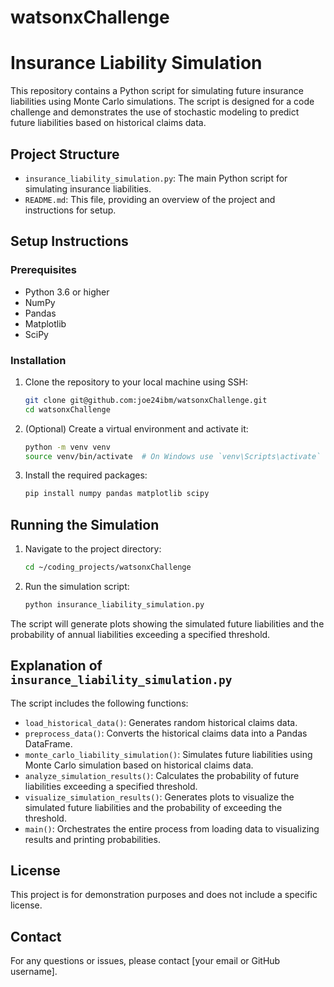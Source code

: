 # watsonxChallenge

# Insurance Liability Simulation

This repository contains a Python script for simulating future insurance liabilities using Monte Carlo simulations. The script is designed for a code challenge and demonstrates the use of stochastic modeling to predict future liabilities based on historical claims data.

## Project Structure

- `insurance_liability_simulation.py`: The main Python script for simulating insurance liabilities.
- `README.md`: This file, providing an overview of the project and instructions for setup.

## Setup Instructions

### Prerequisites

- Python 3.6 or higher
- NumPy
- Pandas
- Matplotlib
- SciPy

### Installation

1. Clone the repository to your local machine using SSH:

    ```sh
    git clone git@github.com:joe24ibm/watsonxChallenge.git
    cd watsonxChallenge
    ```

2. (Optional) Create a virtual environment and activate it:

    ```sh
    python -m venv venv
    source venv/bin/activate  # On Windows use `venv\Scripts\activate`
    ```

3. Install the required packages:

    ```sh
    pip install numpy pandas matplotlib scipy
    ```

## Running the Simulation

1. Navigate to the project directory:

    ```sh
    cd ~/coding_projects/watsonxChallenge
    ```

2. Run the simulation script:

    ```sh
    python insurance_liability_simulation.py
    ```

The script will generate plots showing the simulated future liabilities and the probability of annual liabilities exceeding a specified threshold.

## Explanation of `insurance_liability_simulation.py`

The script includes the following functions:

- `load_historical_data()`: Generates random historical claims data.
- `preprocess_data()`: Converts the historical claims data into a Pandas DataFrame.
- `monte_carlo_liability_simulation()`: Simulates future liabilities using Monte Carlo simulation based on historical claims data.
- `analyze_simulation_results()`: Calculates the probability of future liabilities exceeding a specified threshold.
- `visualize_simulation_results()`: Generates plots to visualize the simulated future liabilities and the probability of exceeding the threshold.
- `main()`: Orchestrates the entire process from loading data to visualizing results and printing probabilities.

## License

This project is for demonstration purposes and does not include a specific license.

## Contact

For any questions or issues, please contact [your email or GitHub username].
